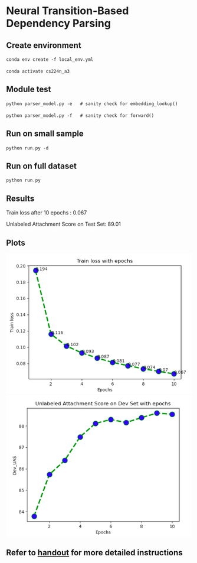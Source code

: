 # Neural Transition-Based Dependency Parsing

## Create environment
```
conda env create -f local_env.yml

conda activate cs224n_a3
```

## Module test
```
python parser_model.py -e   # sanity check for embedding_lookup()

python parser_model.py -f   # sanity check for forward()
```

## Run on small sample
```
python run.py -d
```

## Run on full dataset
```
python run.py
```

## Results

Train loss after 10 epochs            : 0.067

Unlabeled Attachment Score on Test Set: 89.01

## Plots

![Train_loss](plots/train_loss.png)
![Dev_UAS](plots/dev_uas.png)

## Refer to [handout](handout3.pdf) for more detailed instructions